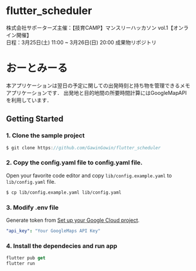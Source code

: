 # flutter_scheduler

株式会社サポーターズ主催：【技育CAMP】マンスリーハッカソン vol.1【オンライン開催】<br>
日程：3月25日(土) 11:00 ~ 3月26日(日) 20:00
成果物リポジトリ

# おーとみーる
本アプリケーションは翌日の予定に関しての出発時刻と持ち物を管理できるメモアプリケーションです．
出発地と目的地間の所要時間計算にはGoogleMapAPIを利用しています．



## Getting Started

### 1. Clone the sample project

```js
$ git clone https://github.com/GawinGowin/flutter_scheduler
```

### 2. Copy the config.yaml file to config.yaml file.

Open your favorite code editor and copy `lib/config.example.yaml` to `lib/config.yaml` file.

```bash
$ cp lib/config.example.yaml lib/config.yaml
```

### 3. Modify .env file

Generate token from [Set up your Google Cloud project](https://developers.google.com/maps/documentation/routes/cloud-setup).

```yaml title="lib/config.yaml"
"api_key": "Your GoogleMaps API Key"
```

### 4. Install the dependecies and run app

```js
flutter pub get
flutter run
```